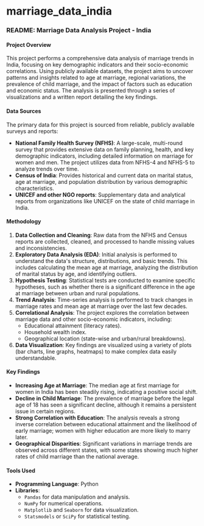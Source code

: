# marriage_data_india

### README: Marriage Data Analysis Project - India

#### **Project Overview**

This project performs a comprehensive data analysis of marriage trends in India, focusing on key demographic indicators and their socio-economic correlations. Using publicly available datasets, the project aims to uncover patterns and insights related to age at marriage, regional variations, the prevalence of child marriage, and the impact of factors such as education and economic status. The analysis is presented through a series of visualizations and a written report detailing the key findings.

#### **Data Sources**

The primary data for this project is sourced from reliable, publicly available surveys and reports:

* **National Family Health Survey (NFHS)**: A large-scale, multi-round survey that provides extensive data on family planning, health, and key demographic indicators, including detailed information on marriage for women and men. The project utilizes data from NFHS-4 and NFHS-5 to analyze trends over time.
* **Census of India**: Provides historical and current data on marital status, age at marriage, and population distribution by various demographic characteristics.
* **UNICEF and other NGO reports**: Supplementary data and analytical reports from organizations like UNICEF on the state of child marriage in India.

#### **Methodology**

1.  **Data Collection and Cleaning**: Raw data from the NFHS and Census reports are collected, cleaned, and processed to handle missing values and inconsistencies.
2.  **Exploratory Data Analysis (EDA)**: Initial analysis is performed to understand the data's structure, distributions, and basic trends. This includes calculating the mean age at marriage, analyzing the distribution of marital status by age, and identifying outliers.
3.  **Hypothesis Testing**: Statistical tests are conducted to examine specific hypotheses, such as whether there is a significant difference in the age at marriage between urban and rural populations.
4.  **Trend Analysis**: Time-series analysis is performed to track changes in marriage rates and mean age at marriage over the last few decades.
5.  **Correlational Analysis**: The project explores the correlation between marriage data and other socio-economic indicators, including:
    * Educational attainment (literacy rates).
    * Household wealth index.
    * Geographical location (state-wise and urban/rural breakdowns).
6.  **Data Visualization**: Key findings are visualized using a variety of plots (bar charts, line graphs, heatmaps) to make complex data easily understandable.

#### **Key Findings**

* **Increasing Age at Marriage**: The median age at first marriage for women in India has been steadily rising, indicating a positive social shift.
* **Decline in Child Marriage**: The prevalence of marriage before the legal age of 18 has seen a significant decline, although it remains a persistent issue in certain regions.
* **Strong Correlation with Education**: The analysis reveals a strong inverse correlation between educational attainment and the likelihood of early marriage; women with higher education are more likely to marry later.
* **Geographical Disparities**: Significant variations in marriage trends are observed across different states, with some states showing much higher rates of child marriage than the national average.

#### **Tools Used**

* **Programming Language**: Python
* **Libraries**:
    * `Pandas` for data manipulation and analysis.
    * `NumPy` for numerical operations.
    * `Matplotlib` and `Seaborn` for data visualization.
    * `Statsmodels` or `SciPy` for statistical testing.
